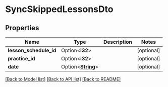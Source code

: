 # SyncSkippedLessonsDto

## Properties

Name | Type | Description | Notes
------------ | ------------- | ------------- | -------------
**lesson_schedule_id** | Option<**i32**> |  | [optional]
**practice_id** | Option<**i32**> |  | [optional]
**date** | Option<[**String**](string.md)> |  | [optional]

[[Back to Model list]](../README.md#documentation-for-models) [[Back to API list]](../README.md#documentation-for-api-endpoints) [[Back to README]](../README.md)


